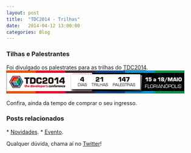 ```yaml
---
layout: post
title:  "TDC2014 - Trilhas"
date:   2014-04-12 13:00:00
categories: Blog
---
```


<h3>Tilhas e Palestrantes</h3>
Foi divulgado os palestrates para as trilhas do <a href="http://www.thedevelopersconference.com.br" target="blank">TDC2014</a>.

<img src="/img/posts/tdctrilhas2014.png" />

Confira, ainda da tempo de comprar o seu ingresso.

<h3>Posts relacionados</h3>
* <a href="http://fabricioronchi.com/blog/2014/04/01/promocao-tdc-2014.html" target="blank">Novidades</a>.
* <a href="http://fabricioronchi.com/blog/2014/03/17/the-developers-conference.html" target="blank">Evento</a>.

Qualquer dúvida, chama aí no <a href="https://twitter.com/FRonchii" target="blank">Twitter</a>!
